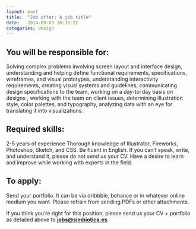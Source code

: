 ```yaml
---
layout: post
title:  "Job offer: A job title"
date:   2014-09-03 10:36:22
categories: design
---
```


## You will be responsible for:
Solving complex problems involving screen layout and interface design,
understanding and helping define functional requirements, specifications, wireframes, and visual prototypes,
understanding interactivity requirements,
creating visual systems and guidelines,
communicating design specifications to the team,
working on a day-to-day basis on designs ,
working with the team on client issues,
determining illustration style, color palettes, and typography,
analyzing data with an eye for translating it into visualizations.

## Required skills:
2-5 years of experience
Thorough knowledge of Illustrator, Fireworks, Photoshop, Sketch, and CSS.
Be fluent in English.  If you can’t speak, write, and understand it, please do not send us your CV.
Have a desire to learn and improve while working with experts in the field.

## To apply:
Send your portfolio. It can be via dribbble, behance or in whatever online medium you want. Please refrain from sending PDFs or other attachments.


If you think you’re right for this position, please send us your CV + portfolio as detailed above to **[jobs@simbiotica.es](mailto:jobs@simbiotica.es)**.  

